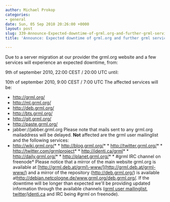 ```yaml
---
author: Michael Prokop
categories:
- general
date: Sun, 05 Sep 2010 20:26:00 +0000
layout: post
slug: 339-Announce-Expected-downtime-of-grml.org-and-further-grml-services-on-2010-09-09
title: 'Announce: Expected downtime of grml.org and further grml services on 2010-09-09'

---
```

Due to a server migration at our provider the grml.org website and a few services will experience an expected downtime, from:

 9th of september 2010, 22:00 CEST / 20:00 UTC
until:

 10th of september 2010, 9:00 CEST / 7:00 UTC
The affected services will be:
* http://grml.org/
* http://ml.grml.org/
* http://deb.grml.org/
* http://bts.grml.org/
* http://git.grml.org/
* http://paste.grml.org/
* jabber://jabber.grml.org
Please note that mails sent to any grml.org mailaddress will be delayed.
**Not** affected are the grml user mailinglist and the following
services:
* http://wiki.grml.org/* * http://blog.grml.org/* * http://twitter.grml.org/* * http://twitter.com/grmlproject* * http://identi.ca/grml* * http://daily.grml.org/* * http://planet.grml.org/* * \#grml IRC channel on freenode*
Please notice that a mirror of the main website grml.org is
available at [http://grml.deb.at/grml\-www/](http://grml.deb.at/grml-www/) and a mirror of the repository (http://deb.grml.org/) is available at<http://debian.netcologne.de/www.grml.org/deb.grml.org/>.
If the downtime will be longer than expected we'll be providing
updated information through the available channels ([grml user
mailinglist](http://lists.mur.at/mailman/listinfo/grml), [twitter](http://twitter.com/grmlproject)/[identi.ca](http://identi.ca/grml) and IRC being \#grml on freenode).
